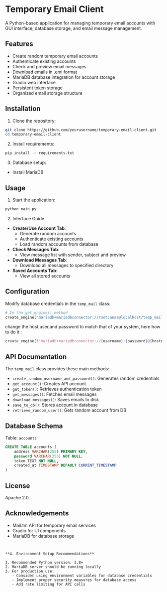 # Temporary Email Client

A Python-based application for managing temporary email accounts with GUI interface, database storage, and email message management.

## Features

- Create random temporary email accounts
- Authenticate existing accounts
- Check and preview email messages
- Download emails in .eml format
- MariaDB database integration for account storage
- Gradio web interface
- Persistent token storage
- Organized email storage structure

## Installation

1. Clone the repository:
```bash
git clone https://github.com/yourusername/temporary-email-client.git
cd temporary-email-client
```

2. Install requirements:
```bash
pip install -r requirements.txt
```

3. Database setup:
- Install MariaDB

## Usage

1. Start the application:
```bash
python main.py
```

2. Interface Guide:
- **Create/Use Account Tab**:
  - Generate random accounts
  - Authenticate existing accounts
  - Load random accounts from database
- **Check Messages Tab**:
  - View message list with sender, subject and preview
- **Download Messages Tab**:
  - Download all messages to specified directory
- **Saved Accounts Tab**:
  - View all stored accounts

## Configuration

Modify database credentials in the `temp_mail` class:
```python
# In the get_engine() method
create_engine("mariadb+mariadbconnector://root:anas@localhost/temp_mail")
```
change the host,user,and password to match that of your system, here how to do it :
```python
create_engine(f"mariadb+mariadbconnector://{username}:{password}@{hostname}:{port}/{database}")
```
## API Documentation

The `temp_mail` class provides these main methods:

- `create_random_username_and_password()`: Generates random credentials
- `get_account()`: Creates API account
- `get_token()`: Retrieves authentication token
- `get_messages()`: Fetches email messages
- `download_messages()`: Saves emails to disk
- `save_to_db()`: Stores account in database
- `retrieve_random_user()`: Gets random account from DB

## Database Schema

Table: `accounts`
```sql
CREATE TABLE accounts (
    address VARCHAR(255) PRIMARY KEY,
    password VARCHAR(255) NOT NULL,
    token TEXT NOT NULL,
    created_at TIMESTAMP DEFAULT CURRENT_TIMESTAMP
)
```


## License

Apache 2.0

## Acknowledgements

- Mail.tm API for temporary email services
- Gradio for UI components
- MariaDB for database storage
```


**4. Environment Setup Recommendations**

1. Recommended Python version: 3.8+
2. MariaDB server should be running locally
3. For production use:
   - Consider using environment variables for database credentials
   - Implement proper security measures for database access
   - Add rate limiting for API calls

